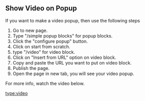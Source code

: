 ## Show Video on Popup

If you want to make a video popup, then use the following steps
1. Go to new page.
2. Type "/simple popup blocks" for popup blocks.
3. Click the "configure popup" button.
4. Click on start from scratch.
5. type "/video" for video block.
6. Click on "Insert from URL" option on video block.
7. Copy and paste the URL you want to put on video block.
8. Publish the page.
9. Open the page in new tab, you will see your video popup. 


For more info, watch the video below.

[type:video](/simple-poup-block-docs/site/video/popup.mp4)